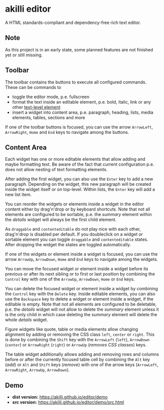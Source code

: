 # akilli editor

A HTML standards-compliant and dependency-free rich text editor.

## Note

As this project is in an early state, some planned features are not finished yet or still missing.

## Toolbar

The toolbar contains the buttons to execute all configured commands. These can be commands to

- toggle the editor mode, p.e. fullscreen
- format the text inside an editable element, p.e. bold, italic, link or any other [text-level element](https://html.spec.whatwg.org/multipage/text-level-semantics.html)
- insert a widget into content area, p.e. paragraph, heading, lists, media elements, tables, sections and more 

If one of the toolbar buttons is focused, you can use the arrow `ArrowLeft`, `ArrowRight`, `Home` and `End` keys to navigate among the buttons.

## Content Area

Each widget has one or more editable elements that allow adding and maybe formatting text. Be aware of the fact that current configuration p.e. does not allow nesting of text formatting elements.

After adding the first widget, you can also use the `Enter` key to add a new paragraph. Depending on the widget, this new paragraph will be created inside the widget itself or on top-level. Within lists, the `Enter` key will add a new list item.

You can reorder the widgets or elements inside a widget in the editor content either by drag'n'drop or by keyboard shortcuts. Note that not all elements are configured to be sortable, p.e. the *summary* element within the *details* widget will always be the first child element.

As `draggable` and `contenteditable` do not play nice with each other, drag'n'drop is disabled per default. If you doubleclick on a widget or sortable element you can toggle `draggable` and `contenteditable` states. After dropping the widget the states are toggled automatically.

If one of the widgets or element inside a widget is focused, you can use the arrow `ArrowUp`, `ArrowDown`, `Home` and `End` keys to navigate among the widgets.

You can move the focused widget or element inside a widget before its previous or after its next sibling or to first or last position by combining the `Control` key with one of the `ArrowUp`, `ArrowDown`, `Home` or `End` keys.

You can delete the focused widget or element inside a widget by combining the `Control` key with the `Delete` key. Inside editable elements, you can also use the `Backspace` key to delete a widget or element inside a widget, if the editable is empty. Note that not all elements are configured to be deletable, p.e. the *details* widget will not allow to delete the *summary* element unless it is the only child in which case deleting the *summary* element will delete the whole *details* widget.

Figure widgets like quote, table or media elements allow changing alignment by adding or removing the CSS class `left`, `center` or `right`. This is done by combining the `Shift` key with the `ArrowLeft` (`left`), `ArrowDown` (`center`) or `ArrowRight` (`right`) or `ArrowUp` (*removes CSS classes*) keys.

The table widget additionally allows adding and removing rows and columns before or after the currently focused table cell by combining the `Alt` key (*add*) or `Alt` and `Shift` keys (*remove*) with one of the arrow keys (`ArrowLeft`, `ArrowRight`, `ArrowUp`, `ArrowDown`).

## Demo

- **dist version:** https://akilli.github.io/editor/demo
- **src version:** https://akilli.github.io/editor/demo/src.html
